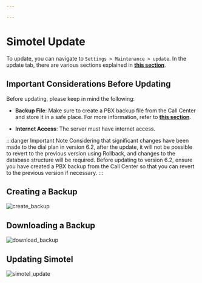 ```yaml
---

---
```


# Simotel Update

To update, you can navigate to `Settings > Maintenance > update`. In the update tab, there are various sections explained in **[this section](/pbx/pbx-menu/maintenance/settings/update/)**.

## Important Considerations Before Updating

Before updating, please keep in mind the following:

- **Backup File**: Make sure to create a PBX backup file from the Call Center and store it in a safe place. For more information, refer to **[this section](/pbx/pbx-menu/control-panel/backup/)**.

- **Internet Access**: The server must have internet access.

:::danger Important Note
Considering that significant changes have been made to the dial plan in version 6.2, after the update, it will not be possible to revert to the previous version using Rollback, and changes to the database structure will be required. Before updating to version 6.2, ensure you have created a PBX backup from the Call Center so that you can revert to the previous version if necessary.
:::

## Creating a Backup

![create_backup](/img/simotel/update/create_backup.JPG)

## Downloading a Backup

![download_backup](/img/simotel/update/download_backup.JPG)

## Updating Simotel

![simotel_update](/img/simotel/update/update.JPG)